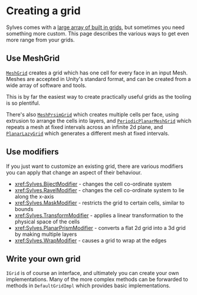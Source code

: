 # Creating a grid

Sylves comes with a [large array of built in grids](grids/index.md), but sometimes you need something more custom. This page describes the various ways to get even more range from your grids.

## Use MeshGrid

[`MeshGrid`](xref:Sylves.MeshGrid) creates a grid which has one cell for every face in an input Mesh. Meshes are accepted in Unity's standard format, and can be created from a wide array of software and tools.

This is by far the easiest way to create practically useful grids as the tooling is so plentiful.

There's also [`MeshPrsimGrid`](xref:Sylves.MeshPrismGrid) which creates multiple cells per face, using extrusion to arrange the cells into layers, and [`PeriodicPlanarMeshGrid`](xref:Sylves.PeriodicPlanarMeshGrid) which repeats a mesh at fixed intervals across an infinite 2d plane, and [`PlanarLazyGrid`](xref:Sylves.PlanarLazyGrid) which generates a different mesh at fixed intervals.

## Use modifiers

If you just want to customize an existing grid, there are various modifiers you can apply that change an aspect of their behaviour.

* <xref:Sylves.BijectModifier> - changes the cell co-ordinate system
* <xref:Sylves.RavelModifier> - changes the cell co-ordinate system to lie along the x-axis
* <xref:Sylves.MaskModifier> - restricts the grid to certain cells, similar to bounds
* <xref:Sylves.TransformModifier> - applies a linear transformation to the physical space of the cells
* <xref:Sylves.PlanarPrismModifier> - converts a flat 2d grid into a 3d grid by making multiple layers
* <xref:Sylves.WrapModifier> - causes a grid to wrap at the edges

## Write your own grid

`IGrid` is of course an interface, and ultimately you can create your own implementations. Many of the more complex methods can be forwarded to methods in `DefaultGridImpl` which provides basic implementations.